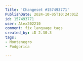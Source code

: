 ```yaml
---
Title: 'Changeset #157493771'
PublishDate: 2024-10-05T10:24:01Z
id: 157493771
user: Alex202210
comment: fix language tags
created_by: iD 2.30.3
tags:
- Montenegro
- Podgorica

---
```


